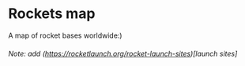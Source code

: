 # Rockets map
A map of rocket bases worldwide:)

###### Note: add (https://rocketlaunch.org/rocket-launch-sites)[launch sites]
